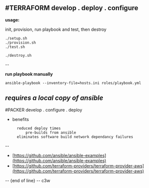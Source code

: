 #TERRAFORM
    develop . deploy . configure
--
**usage:**

init, provision, run playbook and test, then destroy

```
./setup.sh
./provision.sh
./test.sh
```

```
./destroy.sh
```
--

**run playbook manually**

```
ansible-playbook --inventory-file=hosts.ini roles/playbook.yml
```
*requires a local copy of ansible*
----
#PACKER
        develop . configure . deploy
        
* benefits

        reduced deploy times
            pre-builds from ansible
        eliminates software build network dependancy failures
        
    


--

* [https://github.com/ansible/ansible-examples](https://github.com/ansible/ansible-examples)
* [https://github.com/terraform-providers/terraform-provider-aws](https://github.com/terraform-providers/terraform-provider-aws)

--
{end of line} -- c3w
